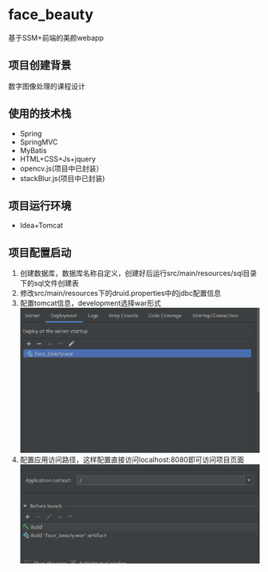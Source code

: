 # face_beauty
基于SSM+前端的美颜webapp
## 项目创建背景
数字图像处理的课程设计
## 使用的技术栈
- Spring
- SpringMVC
- MyBatis
- HTML+CSS+Js+jquery
- opencv.js(项目中已封装）
- stackBlur.js(项目中已封装)
## 项目运行环境
- Idea+Tomcat
## 项目配置启动
1. 创建数据库，数据库名称自定义，创建好后运行src/main/resources/sql目录下的sql文件创建表
2. 修改src/main/resources下的druid.properties中的jdbc配置信息
3. 配置tomcat信息，development选择war形式
![img](./images/img.png)
4. 配置应用访问路径，这样配置直接访问localhost:8080即可访问项目页面
![img](./images/img2.png)
